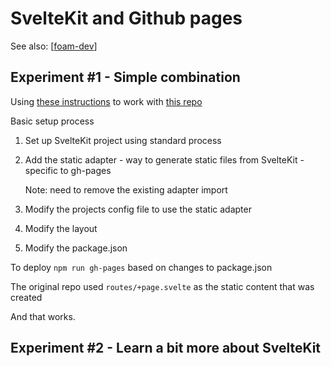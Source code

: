 <!--
 Copyright (C) 2023 David Jones
 
 This file is part of memex.
 
 memex is free software: you can redistribute it and/or modify
 it under the terms of the GNU General Public License as published by
 the Free Software Foundation, either version 3 of the License, or
 (at your option) any later version.
 
 memex is distributed in the hope that it will be useful,
 but WITHOUT ANY WARRANTY; without even the implied warranty of
 MERCHANTABILITY or FITNESS FOR A PARTICULAR PURPOSE.  See the
 GNU General Public License for more details.
 
 You should have received a copy of the GNU General Public License
 along with memex.  If not, see <http://www.gnu.org/licenses/>.
-->

# SvelteKit and Github pages 

See also: [[foam-dev]]

## Experiment #1 - Simple combination

Using [these instructions](https://github.com/shinokada/sveltekit-githubpages) to work with [this repo](https://github.com/djplaner/svelte-ghpages-test)

Basic setup process

1. Set up SvelteKit project using standard process
2. Add the static adapter - way to generate static files from SvelteKit - specific to gh-pages

	Note: need to remove the existing adapter import
3. Modify the projects config file to use the static adapter
4. Modify the layout
5. Modify the package.json

To deploy `npm run gh-pages` based on changes to package.json

The original repo used `routes/+page.svelte` as the static content that was created

And that works.

## Experiment #2 - Learn a bit more about SvelteKit



[//begin]: # "Autogenerated link references for markdown compatibility"
[foam-dev]: foam-dev "Explorations in Foam development"
[//end]: # "Autogenerated link references"